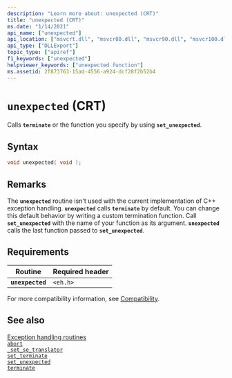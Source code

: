 ```yaml
---
description: "Learn more about: unexpected (CRT)"
title: "unexpected (CRT)"
ms.date: "1/14/2021"
api_name: ["unexpected"]
api_location: ["msvcrt.dll", "msvcr80.dll", "msvcr90.dll", "msvcr100.dll", "msvcr100_clr0400.dll", "msvcr110.dll", "msvcr110_clr0400.dll", "msvcr120.dll", "msvcr120_clr0400.dll", "ucrtbase.dll", "api-ms-win-crt-private-l1-1-0.dll"]
api_type: ["DLLExport"]
topic_type: ["apiref"]
f1_keywords: ["unexpected"]
helpviewer_keywords: ["unexpected function"]
ms.assetid: 2f873763-15ad-4556-a924-dcf28f2b52b4
---
```

# `unexpected` (CRT)

Calls **`terminate`** or the function you specify by using **`set_unexpected`**.

## Syntax

```C
void unexpected( void );
```

## Remarks

The **`unexpected`** routine isn't used with the current implementation of C++ exception handling. **`unexpected`** calls **`terminate`** by default. You can change this default behavior by writing a custom termination function. Call **`set_unexpected`** with the name of your function as its argument. **`unexpected`** calls the last function passed to **`set_unexpected`**.

## Requirements

| Routine | Required header |
|---|---|
| **`unexpected`** | `<eh.h>` |

For more compatibility information, see [Compatibility](../compatibility.md).

## See also

[Exception handling routines](../exception-handling-routines.md)\
[`abort`](abort.md)\
[`_set_se_translator`](set-se-translator.md)\
[`set_terminate`](set-terminate-crt.md)\
[`set_unexpected`](set-unexpected-crt.md)\
[`terminate`](terminate-crt.md)

